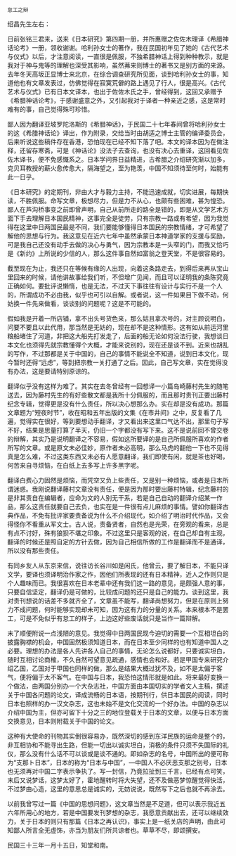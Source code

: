     怠工之辩 

   绍昌先生左右：

   日前张铭三君来，送来《日本研究》第四期一册，并所惠赠之佐佐木理译《希腊神话论考》一册，领收谢谢。哈利孙女士的著作，我在民国初年见了她的《古代艺术与仪式》以后，才注意阅读，一直很是佩服，不独希腊神话上得到种种教示，就是我对于神与鬼等的理解也深受其影响，虽然茀来则博士的著书又是别方面的来源。去年冬天高坂正显博士来北京，在综合调查研究所见面，谈到哈利孙女士的事，知道他也有文章发表过，仿佛觉得在寂寞荒僻的路上遇见了行人，很是高兴。《古代艺术与仪式》已有日本文译本，也出于佐佐木氏之手，曾经得到，这回又承赠予《希腊神话论考》，于感谢盛意之外，又引起我对于译者一种亲近之感，这是常时难有的事，自己觉得殊可珍惜。

   鄙人因为翻译亚坡罗陀洛斯的《希腊神话》，于民国二十七年春间曾将哈利孙女士的这《希腊神话论》译出，作为附录，交给当时由胡适之博士主管的编译委员会，后来听说这些稿件存在香港，恐怕现在已经不知下落了吧。本文的译本因为在做注释，还留存寒斋，可是《神话论》没法子去查询，也没有决心去重译，这回看见佐佐木译书，便不免感慨系之。日本学问界日益精进，古希腊之介绍研究渐以加多，克贝耳教授的薪火愈传愈大，隔海望之，至为艳羡，中国不知须待至何时，始能有此一日乎。

   《日本研究》的定期刊，非由大才与毅力主持，不能迅速成就，切实进展，每期快读，不胜佩服。命写文章，极想尽力，但是力不从心，也颇有些困难，甚为惶恐。鄙人在芦沟桥事变之前即曾声明，自己从前所走的路全是错的，即是从文学艺术方面下手去理解日本国民精神，这事完全是徒劳，只有宗教一路或有希望，因为我觉得在这里中日两国民最是不同，我们要能够懂得日本国民的宗教情绪，才可希望了解他的思想与行为。我这意见在近六七年中虽然承蒙日本神道学家的支援与奖励，可是我自己还没有动手去做的决心与勇气，因为宗教本是一头窄的门，而我又恰巧是《新约》上所说的少信的人，那么这件事自然如富翁之登天堂，不是很容易的。

   截至现在为止，我还只在等候有缘的人出现，向着这条路走去，到得后来再从宝山里回来的时候，请他讲故事给我们听，不但增广见闻，而且可以证明我的条陈究竟正确如何。要批评说懒惰，也是无法，不过天下事往往有设计与实行不是一个人的，所谓成功不必由我，似乎也可引以自解。或者说，这一件如果目下做不动，何妨换一件先来做看，谈谈别的问题呢？这是不可能的。

   假如我是开着一所店铺，拿不出头号货色来，那么姑且拿次号的，对主顾说明白，问要不要且以此代用，那当然是无妨的，现在却不是这种情形。这有如从前运河里粮船堵住了河道，非把这大船先打发走了，后面的船无论如何没法行驶，我想谈日本文化也须得先就宗教懂得个大概，才能来说别的，现在还是谈不到。近来也胡乱的写作，不过那都是关于中国的，自己的事情不能说全不知道，说到日本文化，现今暂时还得“远虑”，等到把宗教一关打通了之后。因此，自己写文章，实在觉得没有办法，这是要请特别原谅的。

   翻译似乎没有这样为难了。其实在去冬曾经有一回想译一小篇岛崎藤村先生的随笔送去，因为藤村先生的有好些散文都是我所十分佩服的，而且那时贵刊正要出藤村纪念专辑，觉得更是没有什么责任，所以决心想那么办。实在却是没有成功。那篇文章题为“短夜时节”，收在昭和五年出版的文集《在市井间》之中，反复看了几遍，觉得实在很好，等到要想动手翻译，才又看出来这里口气达不出，那里句子写不好，结果是思量打算了半天，仍旧一个字都没有写下来。这不是说前回不曾交卷的辩解，其实乃是说明翻译之不容易，假如这所要译的是自己所佩服所喜欢的作者所写的文章。或是原文未必佳妙，原作者未必高明，那么马虎的翻他一下也不见得真是怎么难，不过这类东西又未必有人愿意翻译，我们即使有闲，就是茶也好喝，何苦来自寻烦恼，在白纸上去多写上许多黑字呢。

   翻译白费心力固然是烦恼，而凭空又负上些责任，又是别一种烦恼，或者是日本所谓迷惑。我刚说翻译藤村文章没有责任，便是因为那时要出藤村特辑，纪念藤村的是非其责自在编辑者，应命为文的人别无干系，若是自己自动的翻译介绍某一作品，那么这责任就要自己去负，也实在是一件很有点儿麻烦的事情。譬如你翻译古典作品，不免有批评家要责备说为什么不介绍现代，如介绍了明治时代作品，又会得怪你不看重从军文士。古人说，责备贤者，自然也是光荣，在旁观的看来，总是有点不讨好，殊有狼狈不堪之印象。不过这里只是客观的说，在自己却自有主观，翻译的时候还是照自定的方针去做，因为自己相信所做的工作是翻译而不是通译，所以没有那些责任。

   有同乡友人从东京来信，说往访长谷川如是闲氏，他曾云，要了解日本，不能只译文学，要译也须译明治作家之作，因他们所表现的还有日本精神，近人之作则只是个人趣味而已。我很喜欢在日本老辈中还有我们这一路的意见，是颇强人意的事，只要自信坚定，翻译仍是可做的，比较成问题的还只是自己的能力。谈到这里，我对贵刊想说的话差不多就齐全了，文章虽不能写，翻译尚想努力，但是在原则上努力不成问题，何时能够实现却未可知，因为这有力的分量的关系。本来根本不是罢工，可是不免似乎有怠工的样子，上边这好些废话就只是当作一篇辩解。

   末了顺便附说一点浅陋的意见。我觉得中日两国民现今迫切的需要一个互相坦白的披露胸襟的机会，中国固然极须知道日本，而在日本至少同样的也有知道中国人之必要。理想的办法是各人先讲各人自己的事情，无论怎么说都好，只要诚实坦白，随时互相讨论商榷，不久自然可望意见疏通，感情也会和好。若是甲国专来研究介绍乙国，乙国对于甲国也同样的做，那么是结果大概过犹不及，如不是太偏于客气，便将偏于太不客气。在中国与日本，我恐怕这情形就是如此。将来最好变换一个做法，由两国分别办一个大杂志社，中国方面由本国切实的学者文人主稿，撰述关于中国各问题的论文，译成流畅的日本语，按期刊行，供日本国民的阅读，同时日本也照样的办一汉文杂志，这也未始不是文化交流的一个好办法。中国的杂志以介绍中国为主，但亦可留下十分之三的地位登载关于日本的文章，以便与日本方面交换意见，日本则附载关于中国的论文。

   这种有大使命的刊物其实倒很容易办，既然深切的感到东洋民族的运命是整个的，非互相协和不能寻出生路，但能一切出以诚实坦白，消极的条件只须不失国际的礼仪，那么没有什么话不可以谈或是谈不通的。即如杂志的名号，中国所出的便可称为“支那ト日本”，日本的称为“日本与中国”，—中国人不必厌恶支那之别号，日本也无须再对中国二字表示争执了。写一封信，乃竟拉扯到三千言，已经有点可笑，末后又说梦话，这梦太好了，霍地醒转时将大失望，还不及做恶梦惊醒觉得快活，不过梦由心造，这里的意思总是诚实的，无妨说说，既然写下之后也就不再涂去。

   以前我曾写过一篇《中国的思想问题》，这文章当然是不足道，但可以表示我近五六年所用心的地方，若是中国要发刊梦想的杂志，我愿意贡献出去，还可以继续效力，关于日本的则只有那篇《日本之再认识》，事实上是一纸关店的声明，由此可知鄙人所言全无虚饰，亦当为朋友们所共谅者也。草草不尽，即颂撰安。

   民国三十三年一月十五日，知堂和南。

